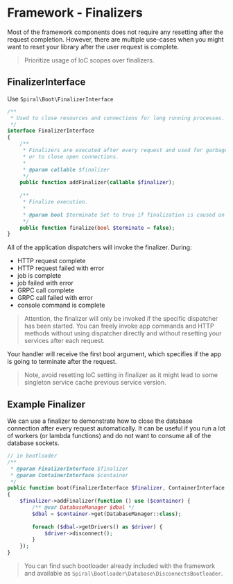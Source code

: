 # Framework - Finalizers
Most of the framework components does not require any resetting after the request completion. However, there are multiple
use-cases when you might want to reset your library after the user request is complete.

> Prioritize usage of IoC scopes over finalizers.

## FinalizerInterface
Use `Spiral\Boot\FinalizerInterface`

```php
/**
 * Used to close resources and connections for long running processes.
 */
interface FinalizerInterface
{
    /**
     * Finalizers are executed after every request and used for garbage collection
     * or to close open connections.
     *
     * @param callable $finalizer
     */
    public function addFinalizer(callable $finalizer);
    
    /**
     * Finalize execution.
     *
     * @param bool $terminate Set to true if finalization is caused on application termination.
     */
    public function finalize(bool $terminate = false);
}
```

All of the application dispatchers will invoke the finalizer. During:
* HTTP request complete
* HTTP request failed with error
* job is complete
* job failed with error
* GRPC call complete
* GRPC call failed with error
* console command is complete

> Attention, the finalizer will only be invoked if the specific dispatcher has been started. You can freely invoke app commands
and HTTP methods without using dispatcher directly and without resetting your services after each request.

Your handler will receive the first bool argument, which specifies if the app is going to terminate after the request.

> Note, avoid resetting IoC setting in finalizer as it might lead to some singleton service cache previous service version.

## Example Finalizer
We can use a finalizer to demonstrate how to close the database connection after every request automatically. It can be useful if you run a lot of workers (or lambda functions) and do not want to consume all of the database sockets.


```php
// in bootloader
/**
 * @param FinalizerInterface $finalizer
 * @param ContainerInterface $container
 */
public function boot(FinalizerInterface $finalizer, ContainerInterface $container)
{
    $finalizer->addFinalizer(function () use ($container) {
        /** @var DatabaseManager $dbal */
        $dbal = $container->get(DatabaseManager::class);
 
        foreach ($dbal->getDrivers() as $driver) {
            $driver->disconnect();
        }
    });
}
```

> You can find such bootloader already included with the framework and available as `Spiral\Bootloader\Database\DisconnectsBootloader`.
